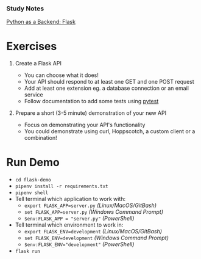 ### Study Notes

[Python as a Backend: Flask](https://github.com/getfutureproof/fp_guides_wiki/wiki/Flask)

# Exercises

1. Create a Flask API

   - You can choose what it does!
   - Your API should respond to at least one GET and one POST request
   - Add at least one extension eg. a database connection or an email service
   - Follow documentation to add some tests using [pytest](https://pytest-flask.readthedocs.io/en/latest/features.html)

2. Prepare a short (3-5 minute) demonstration of your new API
   - Focus on demonstrating your API's functionality
   - You could demonstrate using curl, Hoppscotch, a custom client or a combination!

# Run Demo

- `cd flask-demo`
- `pipenv install -r requirements.txt`
- `pipenv shell`
- Tell terminal which application to work with:
  - `export FLASK_APP=server.py` _(Linux/MacOS/GitBash)_
  - `set FLASK_APP=server.py` _(Windows Command Prompt)_
  - `$env:FLASK_APP = "server.py"` _(PowerShell)_
- Tell terminal which environment to work in:
  - `export FLASK_ENV=development` _(Linux/MacOS/GitBash)_
  - `set FLASK_ENV=development` _(Windows Command Prompt)_
  - `$env:FLASK_ENV="development"` _(PowerShell)_
- `flask run`
